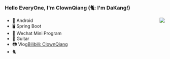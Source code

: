 ### Hello EveryOne, I'm ClownQiang (🐈: I'm DaKang!)

<img align="right" src="https://github-readme-stats.vercel.app/api?username=ClownQiang&show_icons=true&icon_color=38a0ff&text_color=718096&bg_color=ffffff&hide_title=true" />

- 📱 Android
- 🖥 Spring Boot
- 🧊 Wechat Mini Program
- 🎸 Guitar
- 📷 Vlog[Bilibili: ClownQiang](https://space.bilibili.com/5925839)
- 🐈
